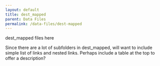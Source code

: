 ```yaml
---
layout: default
title: dest_mapped
parent: Data Files
permalink: /data-files/dest-mapped
---
```


dest_mapped files here

Since there are a lot of subfolders in dest_mapped, will want to include simple list of links and nested links. Perhaps include a table at the top to offer a description?
